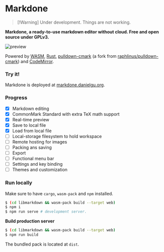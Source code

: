 # Markdone

> [!Warning] Under development. Things are not working.

**Markdone, a ready-to-use markdown editor without cloud. Free and open source under GPLv3.**

![preview](https://github.com/endaytrer/markdone/assets/49216312/7eb9a930-ff20-4cac-8e87-94df00614516)

Powered by [WASM](https://webassembly.org/), [Rust](https://www.rust-lang.org),
[pulldown-cmark](https://github.com/endaytrer/pulldown-cmark) (a fork from [raphlinus/pulldown-cmark](https://github.com/raphlinus/pulldown-cmark))
and [CodeMirror](https://codemirror.net/).

### Try it!
Markdone is deployed at [markdone.danielgu.org](https://markdone.danielgu.org).

### Progress

- [x] Markdown editing
- [x] CommonMark Standard with extra TeX math support
- [x] Real-time preview
- [x] Save to local file
- [x] Load from local file
- [ ] Local-storage filesystem to hold workspace
- [ ] Remote hosting for images
- [ ] Packing ans saving
- [ ] Export
- [ ] Functional menu bar
- [ ] Settings and key binding
- [ ] Themes and customization

### Run locally

Make sure to have `cargo`, `wasm-pack` and `npm` installed.

```bash
$ (cd libmarkdown && wasm-pack build --target web)
$ npm i
$ npm run serve # development server.
```

**Build production server**

```bash
$ (cd libmarkdown && wasm-pack build --target web)
$ npm run build
```

The bundled pack is located at `dist`.
